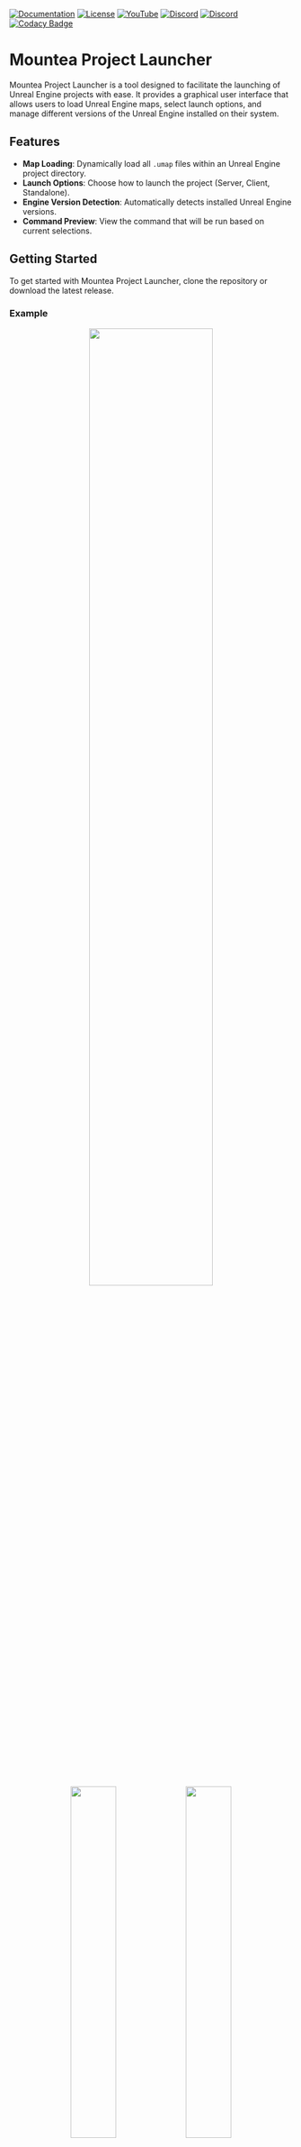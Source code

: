 [![Documentation](https://img.shields.io/badge/documentation-github?style=flat&logo=GitHub&labelColor=5a5a5a&color=98c510)](https://github.com/Mountea-Framework/MounteaProjectLauncher/wiki)
[![License](https://img.shields.io/github/license/Mountea-Framework/ActorInteractionPlugin)](https://github.com/Mountea-Framework/MounteaProjectLauncher/blob/master/LICENSE)
[![YouTube](https://img.shields.io/badge/YouTube-Subscribe-red?style=flat&logo=youtube)](https://www.youtube.com/@mounteaframework)
[![Discord](https://badgen.net/discord/online-members/2vXWEEN?label=&logoColor=ffffff&color=7389D8&icon=discord)](https://discord.com/invite/2vXWEEN)
[![Discord](https://badgen.net/discord/members/2vXWEEN?label=&logo=discord&logoColor=ffffff&color=7389D8&icon=discord)](https://discord.com/invite/2vXWEEN)
[![Codacy Badge](https://app.codacy.com/project/badge/Grade/d54a50e410184ddbb012dd24c3fd2bd0)](https://app.codacy.com/gh/Mountea-Framework/MounteaProjectLauncher/dashboard?utm_source=gh&utm_medium=referral&utm_content=&utm_campaign=Badge_grade)

# Mountea Project Launcher

Mountea Project Launcher is a tool designed to facilitate the launching of Unreal Engine projects with ease. It provides a graphical user interface that allows users to load Unreal Engine maps, select launch options, and manage different versions of the Unreal Engine installed on their system.

## Features

- **Map Loading**: Dynamically load all `.umap` files within an Unreal Engine project directory.
- **Launch Options**: Choose how to launch the project (Server, Client, Standalone).
- **Engine Version Detection**: Automatically detects installed Unreal Engine versions.
- **Command Preview**: View the command that will be run based on current selections.

## Getting Started

To get started with Mountea Project Launcher, clone the repository or download the latest release.

### Example

<p align="center" width="100%">
    <img width="66%" src="https://github.com/Mountea-Framework/MounteaProjectLauncher/assets/37410226/5e0010bb-c5da-44ce-a661-2d27c8cbc33a">
</p>

<p align="center" width="100%">
    <img width="40%" src="https://github.com/Mountea-Framework/MounteaProjectLauncher/assets/37410226/b2dc31af-d406-4d93-a5bd-d68358cfa9ef">
    <img width="40%" src="https://github.com/Mountea-Framework/MounteaProjectLauncher/assets/37410226/9d43b751-f035-47eb-98ac-9587988787b3">
</p>

<p align="center" width="100%">
    <img width="40%" src="https://github.com/Mountea-Framework/MounteaProjectLauncher/assets/37410226/43532fbe-8d52-4ad3-9d5a-bdc1524bf082">
    <img width="40%" src="https://github.com/Mountea-Framework/MounteaProjectLauncher/assets/37410226/694383a6-78e4-48ec-93d3-24c6c6b16caf">
</p>


### Clone

```bash
git clone https://github.com/Mountea-Framework/MounteaProjectLauncher.git
```

## Prerequisites
Before you begin, ensure you have the following installed:

- Python 3.x
- PyQt5 to create GUI
- PyInstaller to create a standalone executable (optional)

## Usage
Run main.py to open the Mountea Project Launcher (or run release file). Use the interface to load maps from an Unreal Engine project, select your launch options, and manage engine versions.

## Contributing
Contributions to the Mountea Project Launcher are welcome! Feel free to submit pull requests or open issues to improve the tool.

## License
Distributed under the MIT License. See `LICENSE` for more information.

## About Mountea
Mountea is dedicated to providing tools and frameworks to enhance game development workflows. Check out our other projects!

## Support
For support join our Discord community.

## Star History

[![Star History Chart](https://api.star-history.com/svg?repos=Mountea-Framework/MounteaProjectLauncher&type=Date)](https://star-history.com/#Mountea-Framework/MounteaProjectLauncher&Date)

